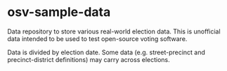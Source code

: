 # osv-sample-data
Data repository to store various real-world election data. This is
unofficial data intended to be used to test open-source voting software.

Data is divided by election date. Some data (e.g. street-precinct
and precinct-district definitions) may carry across elections.
